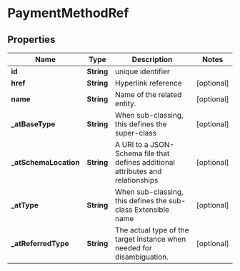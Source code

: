 # PaymentMethodRef

## Properties
Name | Type | Description | Notes
------------ | ------------- | ------------- | -------------
**id** | **String** | unique identifier | 
**href** | **String** | Hyperlink reference |  [optional]
**name** | **String** | Name of the related entity. |  [optional]
**_atBaseType** | **String** | When sub-classing, this defines the super-class |  [optional]
**_atSchemaLocation** | **String** | A URI to a JSON-Schema file that defines additional attributes and relationships |  [optional]
**_atType** | **String** | When sub-classing, this defines the sub-class Extensible name |  [optional]
**_atReferredType** | **String** | The actual type of the target instance when needed for disambiguation. |  [optional]

